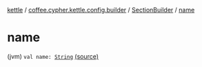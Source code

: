 [kettle](../../index.md) / [coffee.cypher.kettle.config.builder](../index.md) / [SectionBuilder](index.md) / [name](./name.md)

# name

(jvm) `val name: `[`String`](https://kotlinlang.org/api/latest/jvm/stdlib/kotlin/-string/index.html) [(source)](https://github.com/Cypher121/kettle/blob/master/src/main/kotlin/coffee/cypher/kettle/config/builder/SectionBuilder.kt#L17)